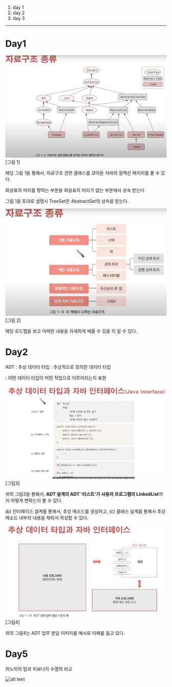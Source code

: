 <ol>
<li>day 1</li>
<li>day 2</li>
<li>day 3</li>
</ol>

<hr>

<h1>Day1</h1>

![alt text](images/image.png)
[그림 1]

해당 그림 1을 통해서, 자료구조 관련 클래스를 모아둔 자바의 컬렉션 패키지를 볼 수 있다. 

화살표의 머리를 향하는 부분을 화살표의 머리가 없는 부분에서 상속 받는다 

그림 1을 토대로 설명시 TreeSet은 AbstractSet의 상속을 받는다. 

![alt text](images/image-1.png)
[그림 2]

해당 로드맵을 보고 어떠한 내용을 자세하게 배울 수 있을 지 알 수 있다. 


<h1>Day2</h1>

ADT : 추상 데이터 타입 
: 추상적으로 정의한 데이터 타입

: 어떤 데이터 타입이 어떤 작업으로 이루어지는지 표현


![alt text](images/image-2.png)
[그림3]

위의 그림3을 통해서, **ADT 설계의 ADT '리스트'가 사용자 프로그램의 LinkedList**까지 어떻게 변하는지 볼 수 있다. 



(b) 인터페이스 설계를 통해서, 추상 메소드를 생성하고, 
(c) 클래스 설계를 통해서 추상 메소드 내부의 내용을 채워서 작성할 수 있다. 


![alt text](images/image-3.png)
[그림4]

위의 그림4는 ADT 업무 분담 이미지를 예시로 이해를 돕고 있다.


<h1>Day5</h1>

하노이의 탑과 피보나치 수열의 비교

![alt text](image/image-5.png)